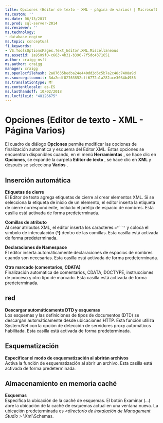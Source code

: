 ```yaml
---
title: Opciones (Editor de texto - XML - página de varios) | Microsoft Docs
ms.custom: ''
ms.date: 06/13/2017
ms.prod: sql-server-2014
ms.reviewer: ''
ms.technology:
- database-engine
ms.topic: conceptual
f1_keywords:
- VS.ToolsOptionsPages.Text_Editor.XML.Miscellaneous
ms.assetid: 1a9509f0-c663-4b31-b396-7f5dc4371651
author: craigg-msft
ms.author: craigg
manager: craigg
ms.openlocfilehash: 2a87635bedba24e440dd2d6c5b7a2c48c7408a9d
ms.sourcegitcommit: 3da2edf82763852cff6772a1a282ace3034b4936
ms.translationtype: MT
ms.contentlocale: es-ES
ms.lasthandoff: 10/02/2018
ms.locfileid: "48126675"
---
```

# <a name="options-text-editor---xml---miscellaneous-page"></a>Opciones (Editor de texto - XML - Página Varios)
  El cuadro de diálogo **Opciones** permite modificar las opciones de finalización automática y esquema del Editor XML. Estas opciones se encuentran disponibles cuando, en el menú **Herramientas** , se hace clic en **Opciones**, se expande la carpeta **Editor de texto** , se hace clic en **XML** y después se selecciona **Varios** .  
  
## <a name="auto-insert"></a>Inserción automática  
 **Etiquetas de cierre**  
 El Editor de texto agrega etiquetas de cierre al crear elementos XML. Si se selecciona la etiqueta de inicio de un elemento, el editor inserta la etiqueta de cierre correspondiente, incluido el prefijo de espacio de nombres. Esta casilla está activada de forma predeterminada.  
  
 **Comillas de atributo**  
 Al crear atributos XML, el editor inserta los caracteres `="``"` y coloca el símbolo de intercalación (**^)** dentro de las comillas. Esta casilla está activada de forma predeterminada.  
  
 **Declaraciones de Namespace**  
 El editor inserta automáticamente declaraciones de espacios de nombres cuando son necesarias. Esta casilla está activada de forma predeterminada.  
  
 **Otro marcado (comentarios, CDATA)**  
 Finalización automática de comentarios, CDATA, DOCTYPE, instrucciones de proceso y otro tipo de marcado. Esta casilla está activada de forma predeterminada.  
  
## <a name="network"></a>red  
 **Descargar automáticamente DTD y esquemas**  
 Los esquemas y las definiciones de tipos de documentos (DTD) se descargan automáticamente desde ubicaciones HTTP. Esta función utiliza System.Net con la opción de detección de servidores proxy automáticos habilitada. Esta casilla está activada de forma predeterminada.  
  
## <a name="outlining"></a>Esquematización  
 **Especificar el modo de esquematización al abrirán archivos**  
 Activa la función de esquematización al abrir un archivo. Esta casilla está activada de forma predeterminada.  
  
## <a name="caching"></a>Almacenamiento en memoria caché  
 **Esquemas**  
 Especifica la ubicación de la caché de esquemas. El botón Examinar (...) abre la ubicación de la caché de esquemas actual en una ventana nueva. La ubicación predeterminada es  *\<directorio de instalación de Management Studio >* \Xml\Schemas.  
  
  
